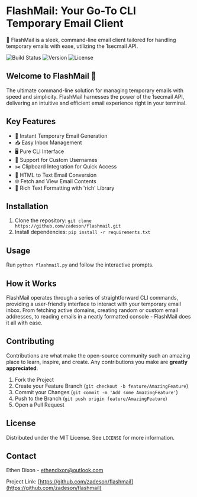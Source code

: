 # FlashMail: Your Go-To CLI Temporary Email Client

🚀 FlashMail is a sleek, command-line email client tailored for handling temporary emails with ease, utilizing the 1secmail API.

![Build Status](https://img.shields.io/badge/build-passing-brightgreen.svg)
![Version](https://img.shields.io/badge/version-1.0.0-blue.svg)
![License](https://img.shields.io/badge/license-MIT-green.svg)

## Welcome to FlashMail 🌟

The ultimate command-line solution for managing temporary emails with speed and simplicity. FlashMail harnesses the power of the 1secmail API, delivering an intuitive and efficient email experience right in your terminal.

## Key Features

- 📩 Instant Temporary Email Generation
- 📥 Easy Inbox Management
- 🖥️ Pure CLI Interface
- 📑 Support for Custom Usernames
- ✂️ Clipboard Integration for Quick Access
- 📖 HTML to Text Email Conversion
- 🌐 Fetch and View Email Contents
- 🎨 Rich Text Formatting with 'rich' Library

## Installation

1. Clone the repository: `git clone https://github.com/zadeson/flashmail.git`
2. Install dependencies: `pip install -r requirements.txt`

## Usage

Run `python flashmail.py` and follow the interactive prompts.

## How it Works

FlashMail operates through a series of straightforward CLI commands, providing a user-friendly interface to interact with your temporary email inbox. From fetching active domains, creating random or custom email addresses, to reading emails in a neatly formatted console - FlashMail does it all with ease.

## Contributing

Contributions are what make the open-source community such an amazing place to learn, inspire, and create. Any contributions you make are **greatly appreciated**.

1. Fork the Project
2. Create your Feature Branch (`git checkout -b feature/AmazingFeature`)
3. Commit your Changes (`git commit -m 'Add some AmazingFeature'`)
4. Push to the Branch (`git push origin feature/AmazingFeature`)
5. Open a Pull Request

## License

Distributed under the MIT License. See `LICENSE` for more information.

## Contact

Ethen Dixon - ethendixon@outlook.com

Project Link: [https://github.com/zadeson/flashmail](https://github.com/zadeson/flashmail)
